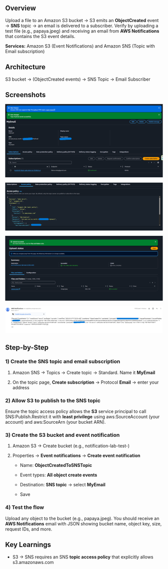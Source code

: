 
Overview
--------

Upload a file to an Amazon S3 bucket → S3 emits an **ObjectCreated** event → **SNS** topic → an email is delivered to a subscriber. Verify by uploading a test file (e.g., papaya.jpeg) and receiving an email from **AWS Notifications** that contains the S3 event details.

**Services:** Amazon S3 (Event Notifications) and Amazon SNS (Topic with Email subscription)

Architecture
------------

S3 bucket → (ObjectCreated events) → SNS Topic → Email Subscriber

Screenshots
-----------

![SNS topic with confirmed email subscription](Screenshots/1-SNS-Topic.png)

![SNS topic access policy allowing S3 to publish](Screenshots/2-SNS-Access-policy.png)

![Test object uploaded to the bucket](Screenshots/3-S3-bucket.png)

![Received email showing the S3 event payload](Screenshots/4-Received-email.png)
    

Step-by-Step
------------

### 1) Create the SNS topic and email subscription

1.  Amazon SNS → Topics → Create topic → Standard. Name it **MyEmail**
    
2.  On the topic page, **Create subscription** → Protocol **Email** → enter your address
    

### 2) Allow S3 to publish to the SNS topic

Ensure the topic access policy allows the **S3** service principal to call SNS:Publish.Restrict it with **least privilege** using aws:SourceAccount (your account) and aws:SourceArn (your bucket ARN).

### 3) Create the S3 bucket and event notification

1.  Amazon S3 → Create bucket (e.g., notification-lab-test-)
    
2.  Properties → **Event notifications** → **Create event notification**
    
    *   Name: **ObjectCreatedToSNSTopic**
        
    *   Event types: **All object create events**
        
    *   Destination: **SNS topic** → select **MyEmail**
        
    *   Save
        

### 4) Test the flow

Upload any object to the bucket (e.g., papaya.jpeg). You should receive an **AWS Notifications** email with JSON showing bucket name, object key, size, request IDs, and more.
    
    
Key Learnings
-------------

*   S3 → SNS requires an SNS **topic access policy** that explicitly allows s3.amazonaws.com